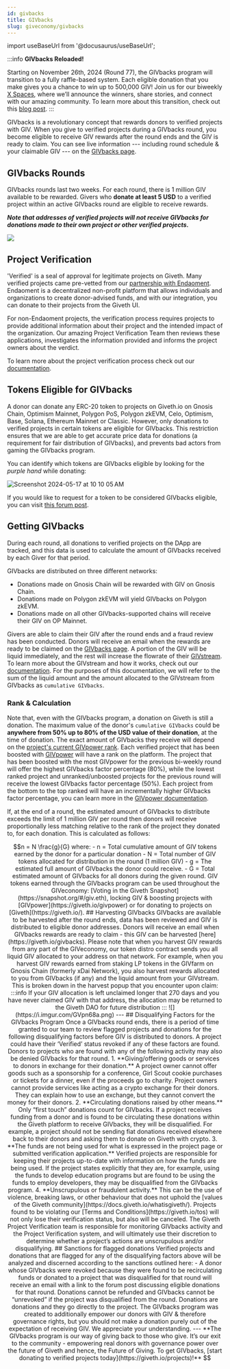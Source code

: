 ```yaml
---
id: givbacks
title: GIVbacks
slug: giveconomy/givbacks
---
```

import useBaseUrl from '@docusaurus/useBaseUrl';

:::info 
**GIVbacks Reloaded!**

Starting on November 26th, 2024 (Round 77), the GIVbacks program will transition to a fully raffle-based system. Each eligible donation that you make gives you a chance to win up to 500,000 GIV! Join us for our biweekly [X Spaces](https://x.com/giveth), where we’ll announce the winners, share stories, and connect with our amazing community. To learn more about this transition, check out this [blog post](https://blog.giveth.io/givbacks-reloaded-introducing-the-new-givbacks-program-92d3827ba970).
:::

GIVbacks is a revolutionary concept that rewards donors to verified projects with GIV. When you give to verified projects during a GIVbacks round, you become eligible to receive GIV rewards after the round ends and the GIV is ready to claim. You can see live information --- including round schedule & your claimable GIV --- on the [GIVbacks page](https://giveth.io/givbacks).

## GIVbacks Rounds
GIVbacks rounds last two weeks. For each round, there is 1 million GIV available to be rewarded. Givers who **donate at least 5 USD** to a verified project within an active GIVbacks round are eligible to receive rewards. 

***Note that addresses of verified projects will not receive GIVbacks for donations made to their own project or other verified projects.***

![](https://i.imgur.com/cBBSzJa.png)

## Project Verification
'Verified' is a seal of approval for legitimate projects on Giveth. Many verified projects came pre-vetted from our [partnership with Endaoment](https://blog.giveth.io/non-stop-non-profits-partnering-with-endaoment-to-onboard-thousands-of-new-projects-cabf6a4a4023). Endaoment is a decentralized non-profit platform that allows individuals and organizations to create donor-advised funds, and with our integration, you can donate to their projects from the Giveth UI.

For non-Endaoment projects, the verification process requires projects to provide additional information about their project and the intended impact of the organization. Our amazing Project Verification Team then reviews these applications, investigates the information provided and informs the project owners about the verdict.


To learn more about the project verification process check out our [documentation](./projectVerification.md).


## Tokens Eligible for GIVbacks

A donor can donate any ERC-20 token to projects on Giveth.io on Gnosis Chain, Optimism Mainnet, Polygon PoS, Polygon zkEVM, Celo, Optimism, Base, Solana, Ethereum Mainnet or Classic. However, only donations to verified projects in certain tokens are eligible for GIVbacks. This restriction ensures that we are able to get accurate price data for donations (a requirement for fair distribution of GIVbacks), and prevents bad actors from gaming the GIVbacks program.

You can identify which tokens are GIVbacks eligible by looking for the _purple hand_ while donating:

![Screenshot 2024-05-17 at 10 10 05 AM](https://github.com/Giveth/giveth-docs/assets/68308482/9045ebd5-98f2-4223-be7e-f0d38d16c0df)

If you would like to request for a token to be considered GIVbacks eligible, you can visit [this forum post](https://forum.giveth.io/t/givbacks-token-list/253).

## Getting GIVbacks
During each round, all donations to verified projects on the DApp are tracked, and this data is used to calculate the amount of GIVbacks received by each Giver for that period.

GIVbacks are distributed on three different networks: 
- Donations made on Gnosis Chain will be rewarded with GIV on Gnosis Chain. 
- Donations made on Polygon zkEVM will yield GIVbacks on Polygon zkEVM. 
- Donations made on all other GIVbacks-supported chains will receive their GIV on OP Mainnet.

Givers are able to claim their GIV after the round ends and a fraud review has been conducted. Donors will receive an email when the rewards are ready to be claimed on the [GIVbacks page](https://giveth.io/givbacks). A portion of the GIV will be liquid immediately, and the rest will increase the flowrate of their [GIVstream](https://giveth.io/givstream). To learn more about the GIVstream and how it works, check out our [documentation](https://docs.giveth.io/giveconomy/givstream/). For the purposes of this documentation, we will refer to the sum of the liquid amount and the amount allocated to the GIVstream from GIVbacks as `cumulative GIVbacks`.

### Rank & Calculation

Note that, even with the GIVbacks program, a donation on Giveth is still a donation. The maximum value of the donor's `cumulative GIVbacks` could be **anywhere from 50% up to 80% of the USD value of their donation**, at the time of donation. The exact amount of GIVbacks they receive will depend on the [project's current GIVpower rank](./GIVpower.md#project-rank). Each verified project that has been boosted with [GIVpower](./GIVpower.md) will have a rank on the platform. The project that has been boosted with the most GIVpower for the previous bi-weekly round will offer the highest GIVbacks factor percentage (80%), while the lowest ranked project and unranked/unboosted projects for the previous round will receive the lowest GIVbacks factor percentage (50%). Each project from the bottom to the top ranked will have an incrementally higher GIVbacks factor percentage, you can learn more in the [GIVpower documentation](./GIVpower.md#project-ranking).

If, at the end of a round, the estimated amount of GIVbacks to distribute exceeds the limit of 1 million GIV per round then donors will receive proportionally less matching relative to the rank of the project they donated to, for each donation. This is calculated as follows:

```math
n = N \frac{g}{G}

where:

- n = Total cumulative amount of GIV tokens earned by the donor for a particular donation
- N = Total number of GIV tokens allocated for distribution in the round (1 million GIV)
- g = The estimated full amount of GIVbacks the donor could receive.
- G = Total estimated amount of GIVbacks for all donors during the given round.

GIV tokens earned through the GIVbacks program can be used throughout the GIVeconomy: [Voting in the Giveth Snapshot](https://snapshot.org/#/giv.eth), locking GIV & boosting projects with [GIVpower](https://giveth.io/givpower) or for donating to projects on [Giveth](https://giveth.io/).


## Harvesting GIVbacks

GIVbacks are available to be harvested after the round ends, data has been reviewed and GIV is distributed to eligible donor addresses. Donors will receive an email when GIVbacks rewards are ready to claim - this GIV can be harvested [here](https://giveth.io/givbacks). Please note that when you harvest GIV rewards from any part of the GIVeconomy, our token distro contract sends you all liquid GIV allocated to your address on that network. For example, when you harvest GIV rewards earned from staking LP tokens in the GIVfarm on Gnosis Chain (formerly xDai Network), you also harvest rewards allocated to you from GIVbacks (if any) and the liquid amount from your GIVstream. This is broken down in the harvest popup that you encounter upon claim:

:::info 
If your GIV allocation is left unclaimed longer that 270 days and you have never claimed GIV with that address, the allocation may be returned to the Giveth DAO for future distribution
:::

![](https://i.imgur.com/GVpn68a.png)


---
## Disqualifying Factors for the GIVbacks Program

Once a GIVbacks round ends, there is a period of time granted to our team to review flagged projects and donations for the following disqualifying factors before GIV is distributed to donors. A project could have their ‘Verified’ status revoked if any of these factors are found. Donors to projects who are found with any of the following activity may also be denied GIVbacks for that round.

1. **Giving/offering goods or services to donors in exchange for their donation.** A project owner cannot offer goods such as a sponsorship for a conference, Girl Scout cookie purchases or tickets for a dinner, even if the proceeds go to charity. Project owners cannot provide services like acting as a crypto exchange for their donors. They can explain how to use an exchange, but they cannot convert the money for their donors.
2. **Circulating donations raised by other means.** Only “first touch” donations count for GIVbacks. If a project receives funding from a donor and is found to be circulating these donations within the Giveth platform to receive GIVbacks, they will be disqualified. For example, a project should not be sending fiat donations received elsewhere back to their donors and asking them to donate on Giveth with crypto.
3. **The funds are not being used for what is expressed in the project page or submitted verification application.** Verified projects are responsible for keeping their projects up-to-date with information on how the funds are being used. If the project states explicitly that they are, for example, using the funds to develop education programs but are found to be using the funds to employ developers, they may be disqualified from the GIVbacks program.
4. **Unscrupulous or fraudulent activity.** This can be the use of violence, breaking laws, or other behaviour that does not uphold the [values of the Giveth community](https://docs.giveth.io/whatisgiveth/). Projects found to be violating our [Terms and Conditions](https://giveth.io/tos) will not only lose their verification status, but also will be canceled.

The Giveth Project Verification team is responsible for monitoring GIVbacks activity and the Project Verification system, and will ultimately use their discretion to determine whether a project’s actions are unscrupulous and/or disqualifying.

## Sanctions for flagged donations

Verified projects and donations that are flagged for any of the disqualifying factors above will be analyzed and discerned according to the sanctions outlined here:

- A donor whose GIVbacks were revoked because they were found to be recirculating funds or donated to a project that was disqualified for that round will receive an email with a link to the forum post discussing eligible donations for that round. Donations cannot be refunded and GIVbacks cannot be “unrevoked” if the project was disqualified from the round.

Donations are donations and they go directly to the project. The GIVbacks program was created to additionally empower our donors with GIV & therefore governance rights, but you should not make a donation purely out of the expectation of receiving GIV. We appreciate your understanding.

---

**The GIVbacks program is our way of giving back to those who give. It’s our exit to the community - empowering real donors with governance power over the future of Giveth and hence, the Future of Giving. To get GIVbacks, [start donating to verified projects today](https://giveth.io/projects)!**
